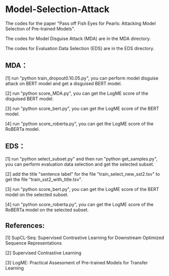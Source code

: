 # Model-Selection-Attack
The codes for the paper "Pass off Fish Eyes for Pearls: Attacking Model Selection of Pre-trained Models".

The codes for Model Disguise Attack (MDA) are in the MDA directory.

The codes for Evaluation Data Selection (EDS) are in the EDS directory.

## MDA：

[1] run "python train_dropout0.10.05.py", you can perform model disguise attack on BERT model and get a disguised BERT model. 

[2] run "python score_MDA.py", you can get the LogME score of the disguised BERT model.

[3] run "python score_bert.py", you can get the LogME score of the BERT model.

[4] run "python score_roberta.py", you can get the LogME score of the RoBERTa model.


## EDS：

[1] run "python select_subset.py" and then run "python get_samples.py", you can perform evaluation data selection and get the selected subset.

[2] add the title "sentence label" for the file "train_select_new_sst2.tsv" to get the file "train_sst2_with_title.tsv". 

[3] run "python score_bert.py", you can get the LogME score of the BERT model on the selected subset.

[4] run "python score_roberta.py", you can get the LogME score of the RoBERTa model on the selected subset.

## References:

[1] SupCL-Seq: Supervised Contrastive Learning for Downstream Optimized Sequence Representations

[2] Supervised Contrastive Learning

[3] LogME: Practical Assessment of Pre-trained Models for Transfer Learning
